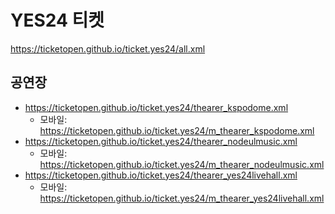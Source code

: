 # YES24 티켓
https://ticketopen.github.io/ticket.yes24/all.xml

## 공연장
- https://ticketopen.github.io/ticket.yes24/thearer_kspodome.xml
  - 모바일: https://ticketopen.github.io/ticket.yes24/m_thearer_kspodome.xml
- https://ticketopen.github.io/ticket.yes24/thearer_nodeulmusic.xml
  - 모바일: https://ticketopen.github.io/ticket.yes24/m_thearer_nodeulmusic.xml
- https://ticketopen.github.io/ticket.yes24/thearer_yes24livehall.xml
  - 모바일: https://ticketopen.github.io/ticket.yes24/m_thearer_yes24livehall.xml
